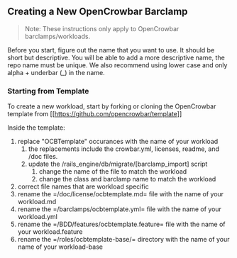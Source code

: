 ## Creating a New OpenCrowbar Barclamp

> Note: These instructions only apply to OpenCrowbar barclamps/workloads.

Before you start, figure out the name that you want to use.  It should be short but descriptive.  You will be able to add a more descriptive name, the repo name must be unique.  We also recommend using lower case and only alpha + underbar (_) in the name.

### Starting from Template

To create a new workload, start by forking or cloning the OpenCrowbar template from [[https://github.com/opencrowbar/template]]

Inside the template:

1. replace "OCBTemplate" occurances with the name of your workload
   1. the replacements include the crowbar.yml, licenses, readme, and /doc files.
   1. update the /rails_engine/db/migrate/[barclamp_import] script
      1. change the name of the file to match the workload
      1. change the class and barclamp name to match the workload
1. correct file names that are workload specific
  1. rename the =/doc/license/ocbtemplate.md= file with the name of your workload.md
  1. rename the =/barclamps/ocbtemplate.yml= file with the name of your workload.yml
  1. rename the =/BDD/features/ocbtemplate.feature= file with the name of your workload.feature
  1. rename the =/roles/ocbtemplate-base/= directory with the name of your name of your workload-base